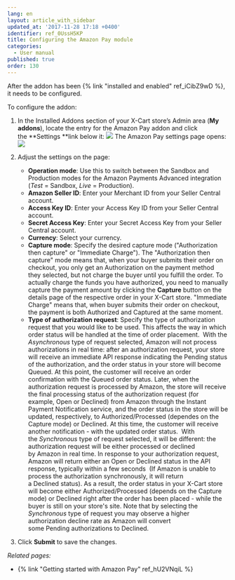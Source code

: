 ```yaml
---
lang: en
layout: article_with_sidebar
updated_at: '2017-11-28 17:18 +0400'
identifier: ref_0UssH5KP
title: Configuring the Amazon Pay module
categories:
  - User manual
published: true
order: 130
---
```



After the addon has been {% link "installed and enabled" ref_iCibZ9wD %}, it needs to be configured.

To configure the addon:

1.  In the Installed Addons section of your X-Cart store’s Admin area (**My addons**), locate the entry for the Amazon Pay addon and click the **Settings **link below it:
    ![]({{site.baseurl}}/attachments/7504637/7602403.png)
    The Amazon Pay settings page opens:
    ![]({{site.baseurl}}/attachments/7504637/7602404.png)

2.  Adjust the settings on the page:
    *   **Operation mode**: Use this to switch between the Sandbox and Production modes for the Amazon Payments Advanced integration (_Test_ = Sandbox, _Live_ = Production).
    *   **Amazon Seller ID**: Enter your Merchant ID from your Seller Central account.
    *   **Access Key ID**: Enter your Access Key ID from your Seller Central account.
    *   **Secret Access Key**: Enter your Secret Access Key from your Seller Central account.
    *   **Currency**: Select your currency.
    *   **Capture mode**: Specify the desired capture mode ("Authorization then capture" or "Immediate Charge"). The "Authorization then capture" mode means that, when your buyer submits their order on checkout, you only get an Authorization on the payment method they selected, but not charge the buyer until you fulfill the order. To actually charge the funds you have authorized, you need to manually capture the payment amount by clicking the **Capture** button on the details page of the respective order in your X-Cart store. "Immediate Charge" means that, when buyer submits their order on checkout, the payment is both Authorized and Captured at the same moment.
    *   **Type of authorization request**: Specify the type of authorization request that you would like to be used. This affects the way in which order status will be handled at the time of order placement. 
        With the _Asynchronous_ type of request selected, Amazon will not process authorizations in real time: after an authorization request, your store will receive an immediate API response indicating the Pending status of the authorization, and the order status in your store will become Queued. At this point, the customer will receive an order confirmation with the Queued order status. Later, when the authorization request is processed by Amazon, the store will receive the final processing status of the authorization request (for example, Open or Declined) from Amazon through the Instant Payment Notification service, and the order status in the store will be updated, respectively, to Authorized/Processed (dependes on the Capture mode) or Declined. At this time, the customer will receive another notification - with the updated order status. 
        With the _Synchronous_ type of request selected, it will be different: the authorization request will be either processed or declined by Amazon in real time. In response to your authorization request, Amazon will return either an Open or Declined status in the API response, typically within a few seconds  (If Amazon is unable to process the authorization synchronously, it will return a Declined status). As a result, the order status in your X-Cart store will become either Authorized/Processed (depends on the Capture mode) or Declined right after the order has been placed - while the buyer is still on your store's site. Note that by selecting the _Synchronous_ type of request you may observe a higher authorization decline rate as Amazon will convert some Pending authorizations to Declined. 
3.  Click **Submit** to save the changes.

_Related pages:_

*   {% link "Getting started with Amazon Pay" ref_hU2VNqiL %}
